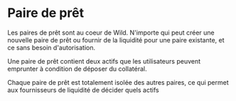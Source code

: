 # Paire de prêt

Les paires de prêt sont au coeur de Wild. N'importe qui peut créer une nouvelle paire de prêt ou fournir de la liquidité pour une paire existante, et ce sans besoin d'autorisation.

Une paire de prêt contient deux actifs que les utilisateurs peuvent emprunter à condition de déposer du collatéral.

Chaque paire de prêt est totalement isolée des autres paires, ce qui permet aux fournisseurs de liquidité de décider quels actifs 
